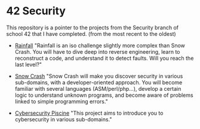 # 42 Security
This repository is a pointer to the projects from the Security branch of school 42 that I have completed. (from the most recent to the oldest)

- [Rainfall](https://github.com/Skalyaeve/Rainfall)
"Rainfall is an iso challenge slightly more complex than Snow Crash. You will have to dive deep into reverse engineering, learn to reconstruct a code, and understand it to detect faults. Will you reach the last level?"

- [Snow Crash](https://github.com/Skalyaeve/Snow-Crash)
"Snow Crash will make you discover security in various sub-domains, with a developer-oriented approach. You will become familiar with several languages (ASM/perl/php…), develop a certain logic to understand unknown programs, and become aware of problems linked to simple programming errors."

- [Cybersecurity Piscine](https://github.com/Skalyaeve/Cybersecurity-Piscine)
"This project aims to introduce you to cybersecurity in various sub-domains."
